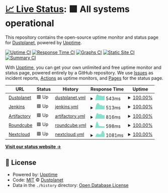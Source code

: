 # [📈 Live Status](https://dustplanet.github.io/upptime): <!--live status--> **🟩 All systems operational**

This repository contains the open-source uptime monitor and status page for [Dustplanet](https://dustplanet.de), powered by [Upptime](https://github.com/upptime/upptime).

[![Uptime CI](https://github.com/dustplanet/upptime/workflows/Uptime%20CI/badge.svg)](https://github.com/upptime/upptime/actions?query=workflow%3A%22Uptime+CI%22)
[![Response Time CI](https://github.com/dustplanet/upptime/workflows/Response%20Time%20CI/badge.svg)](https://github.com/upptime/upptime/actions?query=workflow%3A%22Response+Time+CI%22)
[![Graphs CI](https://github.com/dustplanet/upptime/workflows/Graphs%20CI/badge.svg)](https://github.com/upptime/upptime/actions?query=workflow%3A%22Graphs+CI%22)
[![Static Site CI](https://github.com/dustplanet/upptime/workflows/Static%20Site%20CI/badge.svg)](https://github.com/upptime/upptime/actions?query=workflow%3A%22Static+Site+CI%22)
[![Summary CI](https://github.com/dustplanet/upptime/workflows/Summary%20CI/badge.svg)](https://github.com/upptime/upptime/actions?query=workflow%3A%22Summary+CI%22)

With [Upptime](https://upptime.js.org), you can get your own unlimited and free uptime monitor and status page, powered entirely by a GitHub repository. We use [Issues](https://github.com/dustplanet/upptime/issues) as incident reports, [Actions](https://github.com/dustplanet/upptime/actions) as uptime monitors, and [Pages](https://dustplanet.github.io/upptime) for the status page.

<!--start: status pages-->
<!-- This summary is generated by Upptime (https://github.com/upptime/upptime) -->
<!-- Do not edit this manually, your changes will be overwritten -->
<!-- prettier-ignore -->
| URL | Status | History | Response Time | Uptime |
| --- | ------ | ------- | ------------- | ------ |
| <img alt="" src="https://favicons.githubusercontent.com/dustplanet.de" height="13"> [Dustplanet](https://dustplanet.de) | 🟩 Up | [dustplanet.yml](https://github.com/timbru31/dustplanet-upptime/commits/master/history/dustplanet.yml) | <details><summary><img alt="Response time graph" src="./graphs/dustplanet/response-time-week.png" height="20"> 543ms</summary><br><a href="https://status.dustplanet.de/history/dustplanet"><img alt="Response time 543" src="https://img.shields.io/endpoint?url=https%3A%2F%2Fraw.githubusercontent.com%2Ftimbru31%2Fdustplanet-upptime%2Fmaster%2Fapi%2Fdustplanet%2Fresponse-time.json"></a><br><a href="https://status.dustplanet.de/history/dustplanet"><img alt="24-hour response time 543" src="https://img.shields.io/endpoint?url=https%3A%2F%2Fraw.githubusercontent.com%2Ftimbru31%2Fdustplanet-upptime%2Fmaster%2Fapi%2Fdustplanet%2Fresponse-time-day.json"></a><br><a href="https://status.dustplanet.de/history/dustplanet"><img alt="7-day response time 543" src="https://img.shields.io/endpoint?url=https%3A%2F%2Fraw.githubusercontent.com%2Ftimbru31%2Fdustplanet-upptime%2Fmaster%2Fapi%2Fdustplanet%2Fresponse-time-week.json"></a><br><a href="https://status.dustplanet.de/history/dustplanet"><img alt="30-day response time 543" src="https://img.shields.io/endpoint?url=https%3A%2F%2Fraw.githubusercontent.com%2Ftimbru31%2Fdustplanet-upptime%2Fmaster%2Fapi%2Fdustplanet%2Fresponse-time-month.json"></a><br><a href="https://status.dustplanet.de/history/dustplanet"><img alt="1-year response time 543" src="https://img.shields.io/endpoint?url=https%3A%2F%2Fraw.githubusercontent.com%2Ftimbru31%2Fdustplanet-upptime%2Fmaster%2Fapi%2Fdustplanet%2Fresponse-time-year.json"></a></details> | <details><summary><a href="https://status.dustplanet.de/history/dustplanet">100.00%</a></summary><a href="https://status.dustplanet.de/history/dustplanet"><img alt="All-time uptime 100.00%" src="https://img.shields.io/endpoint?url=https%3A%2F%2Fraw.githubusercontent.com%2Ftimbru31%2Fdustplanet-upptime%2Fmaster%2Fapi%2Fdustplanet%2Fuptime.json"></a><br><a href="https://status.dustplanet.de/history/dustplanet"><img alt="24-hour uptime 100.00%" src="https://img.shields.io/endpoint?url=https%3A%2F%2Fraw.githubusercontent.com%2Ftimbru31%2Fdustplanet-upptime%2Fmaster%2Fapi%2Fdustplanet%2Fuptime-day.json"></a><br><a href="https://status.dustplanet.de/history/dustplanet"><img alt="7-day uptime 100.00%" src="https://img.shields.io/endpoint?url=https%3A%2F%2Fraw.githubusercontent.com%2Ftimbru31%2Fdustplanet-upptime%2Fmaster%2Fapi%2Fdustplanet%2Fuptime-week.json"></a><br><a href="https://status.dustplanet.de/history/dustplanet"><img alt="30-day uptime 100.00%" src="https://img.shields.io/endpoint?url=https%3A%2F%2Fraw.githubusercontent.com%2Ftimbru31%2Fdustplanet-upptime%2Fmaster%2Fapi%2Fdustplanet%2Fuptime-month.json"></a><br><a href="https://status.dustplanet.de/history/dustplanet"><img alt="1-year uptime 100.00%" src="https://img.shields.io/endpoint?url=https%3A%2F%2Fraw.githubusercontent.com%2Ftimbru31%2Fdustplanet-upptime%2Fmaster%2Fapi%2Fdustplanet%2Fuptime-year.json"></a></details>
| <img alt="" src="https://favicons.githubusercontent.com/ci.dustplanet.de" height="13"> [Jenkins](https://ci.dustplanet.de) | 🟩 Up | [jenkins.yml](https://github.com/timbru31/dustplanet-upptime/commits/master/history/jenkins.yml) | <details><summary><img alt="Response time graph" src="./graphs/jenkins/response-time-week.png" height="20"> 513ms</summary><br><a href="https://status.dustplanet.de/history/jenkins"><img alt="Response time 513" src="https://img.shields.io/endpoint?url=https%3A%2F%2Fraw.githubusercontent.com%2Ftimbru31%2Fdustplanet-upptime%2Fmaster%2Fapi%2Fjenkins%2Fresponse-time.json"></a><br><a href="https://status.dustplanet.de/history/jenkins"><img alt="24-hour response time 513" src="https://img.shields.io/endpoint?url=https%3A%2F%2Fraw.githubusercontent.com%2Ftimbru31%2Fdustplanet-upptime%2Fmaster%2Fapi%2Fjenkins%2Fresponse-time-day.json"></a><br><a href="https://status.dustplanet.de/history/jenkins"><img alt="7-day response time 513" src="https://img.shields.io/endpoint?url=https%3A%2F%2Fraw.githubusercontent.com%2Ftimbru31%2Fdustplanet-upptime%2Fmaster%2Fapi%2Fjenkins%2Fresponse-time-week.json"></a><br><a href="https://status.dustplanet.de/history/jenkins"><img alt="30-day response time 513" src="https://img.shields.io/endpoint?url=https%3A%2F%2Fraw.githubusercontent.com%2Ftimbru31%2Fdustplanet-upptime%2Fmaster%2Fapi%2Fjenkins%2Fresponse-time-month.json"></a><br><a href="https://status.dustplanet.de/history/jenkins"><img alt="1-year response time 513" src="https://img.shields.io/endpoint?url=https%3A%2F%2Fraw.githubusercontent.com%2Ftimbru31%2Fdustplanet-upptime%2Fmaster%2Fapi%2Fjenkins%2Fresponse-time-year.json"></a></details> | <details><summary><a href="https://status.dustplanet.de/history/jenkins">100.00%</a></summary><a href="https://status.dustplanet.de/history/jenkins"><img alt="All-time uptime 100.00%" src="https://img.shields.io/endpoint?url=https%3A%2F%2Fraw.githubusercontent.com%2Ftimbru31%2Fdustplanet-upptime%2Fmaster%2Fapi%2Fjenkins%2Fuptime.json"></a><br><a href="https://status.dustplanet.de/history/jenkins"><img alt="24-hour uptime 100.00%" src="https://img.shields.io/endpoint?url=https%3A%2F%2Fraw.githubusercontent.com%2Ftimbru31%2Fdustplanet-upptime%2Fmaster%2Fapi%2Fjenkins%2Fuptime-day.json"></a><br><a href="https://status.dustplanet.de/history/jenkins"><img alt="7-day uptime 100.00%" src="https://img.shields.io/endpoint?url=https%3A%2F%2Fraw.githubusercontent.com%2Ftimbru31%2Fdustplanet-upptime%2Fmaster%2Fapi%2Fjenkins%2Fuptime-week.json"></a><br><a href="https://status.dustplanet.de/history/jenkins"><img alt="30-day uptime 100.00%" src="https://img.shields.io/endpoint?url=https%3A%2F%2Fraw.githubusercontent.com%2Ftimbru31%2Fdustplanet-upptime%2Fmaster%2Fapi%2Fjenkins%2Fuptime-month.json"></a><br><a href="https://status.dustplanet.de/history/jenkins"><img alt="1-year uptime 100.00%" src="https://img.shields.io/endpoint?url=https%3A%2F%2Fraw.githubusercontent.com%2Ftimbru31%2Fdustplanet-upptime%2Fmaster%2Fapi%2Fjenkins%2Fuptime-year.json"></a></details>
| <img alt="" src="https://favicons.githubusercontent.com/repo.dustplanet.de" height="13"> [Artifactory](https://repo.dustplanet.de) | 🟩 Up | [artifactory.yml](https://github.com/timbru31/dustplanet-upptime/commits/master/history/artifactory.yml) | <details><summary><img alt="Response time graph" src="./graphs/artifactory/response-time-week.png" height="20"> 816ms</summary><br><a href="https://status.dustplanet.de/history/artifactory"><img alt="Response time 816" src="https://img.shields.io/endpoint?url=https%3A%2F%2Fraw.githubusercontent.com%2Ftimbru31%2Fdustplanet-upptime%2Fmaster%2Fapi%2Fartifactory%2Fresponse-time.json"></a><br><a href="https://status.dustplanet.de/history/artifactory"><img alt="24-hour response time 816" src="https://img.shields.io/endpoint?url=https%3A%2F%2Fraw.githubusercontent.com%2Ftimbru31%2Fdustplanet-upptime%2Fmaster%2Fapi%2Fartifactory%2Fresponse-time-day.json"></a><br><a href="https://status.dustplanet.de/history/artifactory"><img alt="7-day response time 816" src="https://img.shields.io/endpoint?url=https%3A%2F%2Fraw.githubusercontent.com%2Ftimbru31%2Fdustplanet-upptime%2Fmaster%2Fapi%2Fartifactory%2Fresponse-time-week.json"></a><br><a href="https://status.dustplanet.de/history/artifactory"><img alt="30-day response time 816" src="https://img.shields.io/endpoint?url=https%3A%2F%2Fraw.githubusercontent.com%2Ftimbru31%2Fdustplanet-upptime%2Fmaster%2Fapi%2Fartifactory%2Fresponse-time-month.json"></a><br><a href="https://status.dustplanet.de/history/artifactory"><img alt="1-year response time 816" src="https://img.shields.io/endpoint?url=https%3A%2F%2Fraw.githubusercontent.com%2Ftimbru31%2Fdustplanet-upptime%2Fmaster%2Fapi%2Fartifactory%2Fresponse-time-year.json"></a></details> | <details><summary><a href="https://status.dustplanet.de/history/artifactory">100.00%</a></summary><a href="https://status.dustplanet.de/history/artifactory"><img alt="All-time uptime 100.00%" src="https://img.shields.io/endpoint?url=https%3A%2F%2Fraw.githubusercontent.com%2Ftimbru31%2Fdustplanet-upptime%2Fmaster%2Fapi%2Fartifactory%2Fuptime.json"></a><br><a href="https://status.dustplanet.de/history/artifactory"><img alt="24-hour uptime 100.00%" src="https://img.shields.io/endpoint?url=https%3A%2F%2Fraw.githubusercontent.com%2Ftimbru31%2Fdustplanet-upptime%2Fmaster%2Fapi%2Fartifactory%2Fuptime-day.json"></a><br><a href="https://status.dustplanet.de/history/artifactory"><img alt="7-day uptime 100.00%" src="https://img.shields.io/endpoint?url=https%3A%2F%2Fraw.githubusercontent.com%2Ftimbru31%2Fdustplanet-upptime%2Fmaster%2Fapi%2Fartifactory%2Fuptime-week.json"></a><br><a href="https://status.dustplanet.de/history/artifactory"><img alt="30-day uptime 100.00%" src="https://img.shields.io/endpoint?url=https%3A%2F%2Fraw.githubusercontent.com%2Ftimbru31%2Fdustplanet-upptime%2Fmaster%2Fapi%2Fartifactory%2Fuptime-month.json"></a><br><a href="https://status.dustplanet.de/history/artifactory"><img alt="1-year uptime 100.00%" src="https://img.shields.io/endpoint?url=https%3A%2F%2Fraw.githubusercontent.com%2Ftimbru31%2Fdustplanet-upptime%2Fmaster%2Fapi%2Fartifactory%2Fuptime-year.json"></a></details>
| <img alt="" src="https://favicons.githubusercontent.com/mail.dustplanet.de" height="13"> [Roundcube](https://mail.dustplanet.de) | 🟩 Up | [roundcube.yml](https://github.com/timbru31/dustplanet-upptime/commits/master/history/roundcube.yml) | <details><summary><img alt="Response time graph" src="./graphs/roundcube/response-time-week.png" height="20"> 598ms</summary><br><a href="https://status.dustplanet.de/history/roundcube"><img alt="Response time 598" src="https://img.shields.io/endpoint?url=https%3A%2F%2Fraw.githubusercontent.com%2Ftimbru31%2Fdustplanet-upptime%2Fmaster%2Fapi%2Froundcube%2Fresponse-time.json"></a><br><a href="https://status.dustplanet.de/history/roundcube"><img alt="24-hour response time 598" src="https://img.shields.io/endpoint?url=https%3A%2F%2Fraw.githubusercontent.com%2Ftimbru31%2Fdustplanet-upptime%2Fmaster%2Fapi%2Froundcube%2Fresponse-time-day.json"></a><br><a href="https://status.dustplanet.de/history/roundcube"><img alt="7-day response time 598" src="https://img.shields.io/endpoint?url=https%3A%2F%2Fraw.githubusercontent.com%2Ftimbru31%2Fdustplanet-upptime%2Fmaster%2Fapi%2Froundcube%2Fresponse-time-week.json"></a><br><a href="https://status.dustplanet.de/history/roundcube"><img alt="30-day response time 598" src="https://img.shields.io/endpoint?url=https%3A%2F%2Fraw.githubusercontent.com%2Ftimbru31%2Fdustplanet-upptime%2Fmaster%2Fapi%2Froundcube%2Fresponse-time-month.json"></a><br><a href="https://status.dustplanet.de/history/roundcube"><img alt="1-year response time 598" src="https://img.shields.io/endpoint?url=https%3A%2F%2Fraw.githubusercontent.com%2Ftimbru31%2Fdustplanet-upptime%2Fmaster%2Fapi%2Froundcube%2Fresponse-time-year.json"></a></details> | <details><summary><a href="https://status.dustplanet.de/history/roundcube">100.00%</a></summary><a href="https://status.dustplanet.de/history/roundcube"><img alt="All-time uptime 100.00%" src="https://img.shields.io/endpoint?url=https%3A%2F%2Fraw.githubusercontent.com%2Ftimbru31%2Fdustplanet-upptime%2Fmaster%2Fapi%2Froundcube%2Fuptime.json"></a><br><a href="https://status.dustplanet.de/history/roundcube"><img alt="24-hour uptime 100.00%" src="https://img.shields.io/endpoint?url=https%3A%2F%2Fraw.githubusercontent.com%2Ftimbru31%2Fdustplanet-upptime%2Fmaster%2Fapi%2Froundcube%2Fuptime-day.json"></a><br><a href="https://status.dustplanet.de/history/roundcube"><img alt="7-day uptime 100.00%" src="https://img.shields.io/endpoint?url=https%3A%2F%2Fraw.githubusercontent.com%2Ftimbru31%2Fdustplanet-upptime%2Fmaster%2Fapi%2Froundcube%2Fuptime-week.json"></a><br><a href="https://status.dustplanet.de/history/roundcube"><img alt="30-day uptime 100.00%" src="https://img.shields.io/endpoint?url=https%3A%2F%2Fraw.githubusercontent.com%2Ftimbru31%2Fdustplanet-upptime%2Fmaster%2Fapi%2Froundcube%2Fuptime-month.json"></a><br><a href="https://status.dustplanet.de/history/roundcube"><img alt="1-year uptime 100.00%" src="https://img.shields.io/endpoint?url=https%3A%2F%2Fraw.githubusercontent.com%2Ftimbru31%2Fdustplanet-upptime%2Fmaster%2Fapi%2Froundcube%2Fuptime-year.json"></a></details>
| <img alt="" src="https://favicons.githubusercontent.com/nextcloud.dustplanet.de" height="13"> [Nextcloud](https://nextcloud.dustplanet.de) | 🟩 Up | [nextcloud.yml](https://github.com/timbru31/dustplanet-upptime/commits/master/history/nextcloud.yml) | <details><summary><img alt="Response time graph" src="./graphs/nextcloud/response-time-week.png" height="20"> 1081ms</summary><br><a href="https://status.dustplanet.de/history/nextcloud"><img alt="Response time 1081" src="https://img.shields.io/endpoint?url=https%3A%2F%2Fraw.githubusercontent.com%2Ftimbru31%2Fdustplanet-upptime%2Fmaster%2Fapi%2Fnextcloud%2Fresponse-time.json"></a><br><a href="https://status.dustplanet.de/history/nextcloud"><img alt="24-hour response time 1081" src="https://img.shields.io/endpoint?url=https%3A%2F%2Fraw.githubusercontent.com%2Ftimbru31%2Fdustplanet-upptime%2Fmaster%2Fapi%2Fnextcloud%2Fresponse-time-day.json"></a><br><a href="https://status.dustplanet.de/history/nextcloud"><img alt="7-day response time 1081" src="https://img.shields.io/endpoint?url=https%3A%2F%2Fraw.githubusercontent.com%2Ftimbru31%2Fdustplanet-upptime%2Fmaster%2Fapi%2Fnextcloud%2Fresponse-time-week.json"></a><br><a href="https://status.dustplanet.de/history/nextcloud"><img alt="30-day response time 1081" src="https://img.shields.io/endpoint?url=https%3A%2F%2Fraw.githubusercontent.com%2Ftimbru31%2Fdustplanet-upptime%2Fmaster%2Fapi%2Fnextcloud%2Fresponse-time-month.json"></a><br><a href="https://status.dustplanet.de/history/nextcloud"><img alt="1-year response time 1081" src="https://img.shields.io/endpoint?url=https%3A%2F%2Fraw.githubusercontent.com%2Ftimbru31%2Fdustplanet-upptime%2Fmaster%2Fapi%2Fnextcloud%2Fresponse-time-year.json"></a></details> | <details><summary><a href="https://status.dustplanet.de/history/nextcloud">100.00%</a></summary><a href="https://status.dustplanet.de/history/nextcloud"><img alt="All-time uptime 100.00%" src="https://img.shields.io/endpoint?url=https%3A%2F%2Fraw.githubusercontent.com%2Ftimbru31%2Fdustplanet-upptime%2Fmaster%2Fapi%2Fnextcloud%2Fuptime.json"></a><br><a href="https://status.dustplanet.de/history/nextcloud"><img alt="24-hour uptime 100.00%" src="https://img.shields.io/endpoint?url=https%3A%2F%2Fraw.githubusercontent.com%2Ftimbru31%2Fdustplanet-upptime%2Fmaster%2Fapi%2Fnextcloud%2Fuptime-day.json"></a><br><a href="https://status.dustplanet.de/history/nextcloud"><img alt="7-day uptime 100.00%" src="https://img.shields.io/endpoint?url=https%3A%2F%2Fraw.githubusercontent.com%2Ftimbru31%2Fdustplanet-upptime%2Fmaster%2Fapi%2Fnextcloud%2Fuptime-week.json"></a><br><a href="https://status.dustplanet.de/history/nextcloud"><img alt="30-day uptime 100.00%" src="https://img.shields.io/endpoint?url=https%3A%2F%2Fraw.githubusercontent.com%2Ftimbru31%2Fdustplanet-upptime%2Fmaster%2Fapi%2Fnextcloud%2Fuptime-month.json"></a><br><a href="https://status.dustplanet.de/history/nextcloud"><img alt="1-year uptime 100.00%" src="https://img.shields.io/endpoint?url=https%3A%2F%2Fraw.githubusercontent.com%2Ftimbru31%2Fdustplanet-upptime%2Fmaster%2Fapi%2Fnextcloud%2Fuptime-year.json"></a></details>

<!--end: status pages-->

[**Visit our status website →**](https://dustplanet.github.io/upptime)

## 📄 License

- Powered by: [Upptime](https://github.com/upptime/upptime)
- Code: [MIT](./LICENSE) © [Dustplanet](https://dustplanet.de)
- Data in the `./history` directory: [Open Database License](https://opendatacommons.org/licenses/odbl/1-0/)

